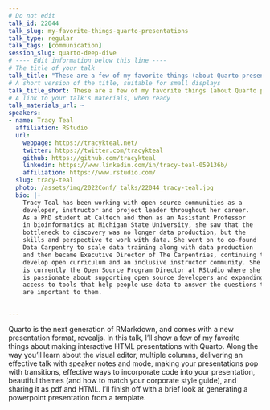 ```yaml
---
# Do not edit
talk_id: 22044
talk_slug: my-favorite-things-quarto-presentations
talk_type: regular
talk_tags: [communication]
session_slug: quarto-deep-dive
# ---- Edit information below this line ----
# The title of your talk
talk_title: "These are a few of my favorite things (about Quarto presentations)"
# A short version of the title, suitable for small displays
talk_title_short: These are a few of my favorite things (about Quarto presentations)
# A link to your talk's materials, when ready
talk_materials_url: ~
speakers:
- name: Tracy Teal
  affiliation: RStudio
  url:
    webpage: https://tracykteal.net/
    twitter: https://twitter.com/tracykteal
    github: https://github.com/tracykteal
    linkedin: https://www.linkedin.com/in/tracy-teal-059136b/
    affiliation: https://www.rstudio.com/
  slug: tracy-teal
  photo: /assets/img/2022Conf/_talks/22044_tracy-teal.jpg
  bio: |+
    Tracy Teal has been working with open source communities as a
    developer, instructor and project leader throughout her career.
    As a PhD student at Caltech and then as an Assistant Professor
    in bioinformatics at Michigan State University, she saw that the
    bottleneck to discovery was no longer data production, but the
    skills and perspective to work with data. She went on to co-found
    Data Carpentry to scale data training along with data production
    and then became Executive Director of The Carpentries, continuing to
    develop open curriculum and an inclusive instructor community. She
    is currently the Open Source Program Director at RStudio where she
    is passionate about supporting open source developers and expanding
    access to tools that help people use data to answer the questions that
    are important to them.


---
```


<!-- ABSTRACT ----
Please write abstract below. You may use simple markdown (links, code style, bold, italics)
-->

Quarto is the next generation of RMarkdown, and comes with a new presentation
format, revealjs. In this talk, I’ll show a few of my favorite things about
making interactive HTML presentations with Quarto. Along the way you’ll
learn about the visual editor, multiple columns, delivering an effective talk
with speaker notes and mode, making your presentations pop with transitions,
effective ways to incorporate code into your presentation, beautiful themes
(and how to match your corporate style guide), and sharing it as pdf and HTML.
I’ll finish off with a brief look at generating a powerpoint presentation from a
template.
